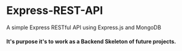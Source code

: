 # Express-REST-API
A simple Express RESTful API using Express.js and MongoDB

#### It's purpose it's to work as a Backend Skeleton of future projects.

